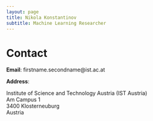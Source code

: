 ```yaml
---
layout: page
title: Nikola Konstantinov
subtitle: Machine Learning Researcher
---
```


<h1> Contact </h1>
<p><b>Email</b>: firstname.secondname@ist.ac.at</p>

<b>Address</b>:

<p>Institute of Science and Technology Austria (IST Austria)<br>
Am Campus 1<br>
3400 Klosterneuburg<br>
Austria</p>